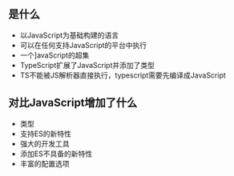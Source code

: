 ## 是什么

- 以JavaScript为基础构建的语言
- 可以在任何支持JavaScript的平台中执行
- 一个]avaScript的超集
- TypeScript扩展了JavaScript并添加了类型
- TS不能被JS解析器直接执行，typescript需要先编译成JavaScript

## 对比JavaScript增加了什么

- 类型
- 支持ES的新特性
- 强大的开发工具
- 添加ES不具备的新特性
- 丰富的配置选项
